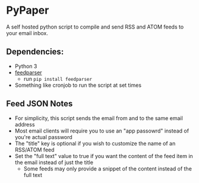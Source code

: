# PyPaper
 
A self hosted python script to compile and send RSS and ATOM feeds to your email inbox.

## Dependencies:
- Python 3
- [feedparser](https://pypi.org/project/feedparser/)
  - run `pip install feedparser`
- Something like cronjob to run the script at set times

## Feed JSON Notes
- For simplicity, this script sends the email from and to the same email address
- Most email clients will require you to use an "app passowrd" instead of you're actual password
- The "title" key is optional if you wish to customize the name of an RSS/ATOM feed
- Set the "full text" value to true if you want the content of the feed item in the email instead of just the title
  - Some feeds may only provide a snippet of the content instead of the full text
